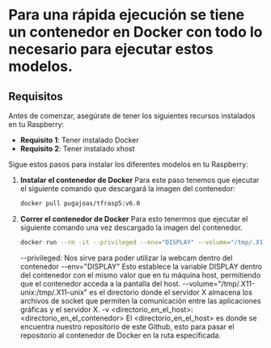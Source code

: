 # Para una rápida ejecución se tiene un contenedor en Docker con todo lo necesario para ejecutar estos modelos.

## Requisitos

Antes de comenzar, asegúrate de tener los siguientes recursos instalados en tu Raspberry:

- **Requisito 1**: Tener instalado Docker
- **Requisito 2**: Tener instalado xhost

Sigue estos pasos para instalar los diferentes modelos en tu Raspberry:

1. **Instalar el contenedor de Docker**
	Para este paso tenemos que ejecutar el siguiente comando que descargará la imagen del contenedor:
	```sh
	docker pull pugajoas/tfrasp5:v6.0
	```

2. **Correr el contenedor de Docker**
	Para esto tenermos que ejecutar el siguiente comando una vez descargado la imagen del contenedor.
	```sh
	docker run --rm -it --privileged --env="DISPLAY" --volume="/tmp/.X11-unix:/tmp/.X11-unix"  -v <directorio_en_el_host>:<directorio_en_el_contenedor> pugajoas/tfrasp5:v6.0
	```
	--privileged: Nos sirve para poder utilizar la webcam dentro del contenedor
	--env="DISPLAY" Esto establece la variable DISPLAY dentro del contenedor con el mismo valor que en tu máquina host, permitiendo que el contenedor acceda a la pantalla del host.
	--volume="/tmp/.X11-unix:/tmp/.X11-unix" es el directorio donde el servidor X almacena los archivos de socket que permiten la comunicación entre las aplicaciones gráficas y el servidor X.
	-v <directorio_en_el_host>:<directorio_en_el_contenedor> El <directorio_en_el_host> es donde se encuentra nuestro repositorio de este Github, esto para pasar el repositorio al contenedor de Docker en la ruta específicada.
